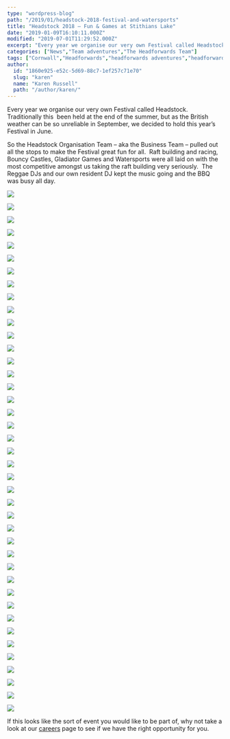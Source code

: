 ```yaml
---
type: "wordpress-blog"
path: "/2019/01/headstock-2018-festival-and-watersports"
title: "Headstock 2018 – Fun & Games at Stithians Lake"
date: "2019-01-09T16:10:11.000Z"
modified: "2019-07-01T11:29:52.000Z"
excerpt: "Every year we organise our very own Festival called Headstock.  Traditionally this  been held at the end of the summer, but as the British weather can be so unreliable in September, we decided to hold this year’s Festival in June. So the Headstock Organisation Team – aka the Business Team – pulled out all the …"
categories: ["News","Team adventures","The Headforwards Team"]
tags: ["Cornwall","Headforwards","headforwards adventures","headforwards festival","Headforwards Team","headstock","Outsourcing","software jobs","software jobs cornwall","software jobs uk","Software Outsourcing","the roseland","the roseland peninsular"]
author:
  id: "1860e925-e52c-5d69-88c7-1ef257c71e70"
  slug: "karen"
  name: "Karen Russell"
  path: "/author/karen/"
---
```

Every year we organise our very own Festival called Headstock.  Traditionally this  been held at the end of the summer, but as the British weather can be so unreliable in September, we decided to hold this year’s Festival in June.

So the Headstock Organisation Team – aka the Business Team – pulled out all the stops to make the Festival great fun for all.  Raft building and racing, Bouncy Castles, Gladiator Games and Watersports were all laid on with the most competitive amongst us taking the raft building very seriously.  The Reggae DJs and our own resident DJ kept the music going and the BBQ was busy all day.

<section class="gallery">

![](//headforwards.com/wp-content/uploads/2019/01/36240576_10156557481288200_981399722193321984_n.jpg)

![](//headforwards.com/wp-content/uploads/2019/01/2018-06-30-14.01.14.jpg)

![](//headforwards.com/wp-content/uploads/2019/01/2018-06-30-14.01.16.jpg)

![](//headforwards.com/wp-content/uploads/2019/01/2018-06-30-14.01.22.jpg)

![](//headforwards.com/wp-content/uploads/2019/01/2018-06-30-14.01.38.jpg)

![](//headforwards.com/wp-content/uploads/2019/01/2018-06-30-14.02.05.jpg)

![](//headforwards.com/wp-content/uploads/2019/01/2018-06-30-14.02.09.jpg)

![](//headforwards.com/wp-content/uploads/2019/01/2018-06-30-14.02.12.jpg)

![](//headforwards.com/wp-content/uploads/2019/01/2018-06-30-14.02.19.jpg)

![](//headforwards.com/wp-content/uploads/2019/01/2018-06-30-14.02.25.jpg)

![](//headforwards.com/wp-content/uploads/2019/01/2018-06-30-14.02.27.jpg)

![](//headforwards.com/wp-content/uploads/2019/01/2018-06-30-14.02.57.jpg)

![](//headforwards.com/wp-content/uploads/2019/01/36389807_10156560315383200_3971093261136691200_n.jpg)

![](//headforwards.com/wp-content/uploads/2019/01/2018-06-30-14.07.08.jpg)

![](//headforwards.com/wp-content/uploads/2019/01/2018-06-30-14.07.10.jpg)

![](//headforwards.com/wp-content/uploads/2019/01/2018-06-30-14.07.13.jpg)

![](//headforwards.com/wp-content/uploads/2019/01/2018-06-30-14.07.26.jpg)

![](//headforwards.com/wp-content/uploads/2019/01/2018-06-30-14.07.38.jpg)

![](//headforwards.com/wp-content/uploads/2019/01/2018-06-30-14.07.41.jpg)

![](//headforwards.com/wp-content/uploads/2019/01/2018-06-30-14.28.34.jpg)

![](//headforwards.com/wp-content/uploads/2019/01/2018-06-30-14.28.51.jpg)

![](//headforwards.com/wp-content/uploads/2019/01/2018-06-30-14.28.57.jpg)

![](//headforwards.com/wp-content/uploads/2019/01/2018-06-30-14.29.00.jpg)

![](//headforwards.com/wp-content/uploads/2019/01/2018-06-30-14.29.07.jpg)

![](//headforwards.com/wp-content/uploads/2019/01/2018-06-30-14.29.56.jpg)

![](//headforwards.com/wp-content/uploads/2019/01/2018-06-30-14.30.05.jpg)

![](//headforwards.com/wp-content/uploads/2019/01/2018-06-30-14.30.23.jpg)

![](//headforwards.com/wp-content/uploads/2019/01/2018-06-30-14.30.41.jpg)

![](//headforwards.com/wp-content/uploads/2019/01/2018-06-30-14.31.10.jpg)

![](//headforwards.com/wp-content/uploads/2019/01/2018-06-30-14.45.23.jpg)

![](//headforwards.com/wp-content/uploads/2019/01/2018-06-30-14.45.43.jpg)

![](//headforwards.com/wp-content/uploads/2019/01/2018-06-30-14.45.53.jpg)

![](//headforwards.com/wp-content/uploads/2019/01/2018-06-30-15.17.15.jpg)

![](//headforwards.com/wp-content/uploads/2019/01/2018-06-30-15.17.19.jpg)

![](//headforwards.com/wp-content/uploads/2019/01/2018-06-30-15.17.37.jpg)

![](//headforwards.com/wp-content/uploads/2019/01/2018-06-30-15.17.40.jpg)

![](//headforwards.com/wp-content/uploads/2019/01/2018-06-30-15.18.29.jpg)

![](//headforwards.com/wp-content/uploads/2019/01/2018-06-30-15.18.39.jpg)

![](//headforwards.com/wp-content/uploads/2019/01/2018-06-30-15.19.00.jpg)

![](//headforwards.com/wp-content/uploads/2019/01/2018-06-30-15.19.35.jpg)

![](//headforwards.com/wp-content/uploads/2019/01/2018-06-30-15.25.14.jpg)

</section>

If this looks like the sort of event you would like to be part of, why not take a look at our [careers](http://www.headforwards.com/careers/) page to see if we have the right opportunity for you.
